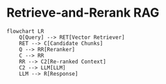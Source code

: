 # Retrieve‑and‑Rerank RAG
```mermaid
flowchart LR
    Q[Query] --> RET[Vector Retriever]
    RET --> C[Candidate Chunks]
    Q --> RR[Reranker]
    C --> RR
    RR --> C2[Re‑ranked Context]
    C2 --> LLM[LLM]
    LLM --> R[Response]
```
